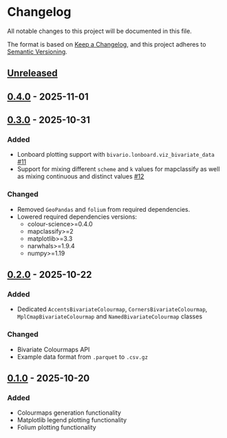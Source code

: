 # Changelog

All notable changes to this project will be documented in this file.

The format is based on [Keep a Changelog](https://keepachangelog.com/en/1.0.0/),
and this project adheres to [Semantic Versioning](https://semver.org/spec/v2.0.0.html).

## [Unreleased]

## [0.4.0] - 2025-11-01

## [0.3.0] - 2025-10-31

### Added

- Lonboard plotting support with `bivario.lonboard.viz_bivariate_data` [#11](https://github.com/RaczeQ/bivario/issues/11)
- Support for mixing different `scheme` and `k` values for mapclassify as well as mixing continuous and distinct values [#12](https://github.com/RaczeQ/bivario/issues/12)

### Changed

- Removed `GeoPandas` and `folium` from required dependencies.
- Lowered required dependencies versions:
  - colour-science>=0.4.0
  - mapclassify>=2
  - matplotlib>=3.3
  - narwhals>=1.9.4
  - numpy>=1.19

## [0.2.0] - 2025-10-22

### Added

- Dedicated `AccentsBivariateColourmap`, `CornersBivariateColourmap`, `MplCmapBivariateColourmap` and `NamedBivariateColourmap` classes

### Changed

- Bivariate Colourmaps API
- Example data format from `.parquet` to `.csv.gz`

## [0.1.0] - 2025-10-20

### Added

- Colourmaps generation functionality
- Matplotlib legend plotting functionality
- Folium plotting functionality

[Unreleased]: https://github.com/RaczeQ/bivario/compare/0.4.0...HEAD

[0.4.0]: https://github.com/RaczeQ/bivario/compare/0.3.0...0.4.0

[0.3.0]: https://github.com/RaczeQ/bivario/compare/0.2.0...0.3.0

[0.2.0]: https://github.com/RaczeQ/bivario/compare/0.1.0...0.2.0

[0.1.0]: https://github.com/RaczeQ/bivario/releases/tag/0.1.0
